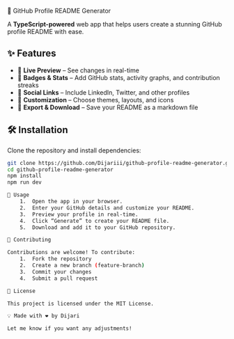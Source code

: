 🚀 GitHub Profile README Generator

A **TypeScript-powered** web app that helps users create a stunning GitHub profile README with ease.  

## ✨ Features

- 📝 **Live Preview** – See changes in real-time  
- 📛 **Badges & Stats** – Add GitHub stats, activity graphs, and contribution streaks  
- 🔗 **Social Links** – Include LinkedIn, Twitter, and other profiles  
- 🎨 **Customization** – Choose themes, layouts, and icons  
- 📂 **Export & Download** – Save your README as a markdown file  

## 🛠 Installation

Clone the repository and install dependencies:

```sh
git clone https://github.com/Dijariii/github-profile-readme-generator.git
cd github-profile-readme-generator
npm install
npm run dev

🚀 Usage
	1.	Open the app in your browser.
	2.	Enter your GitHub details and customize your README.
	3.	Preview your profile in real-time.
	4.	Click “Generate” to create your README file.
	5.	Download and add it to your GitHub repository.

📌 Contributing

Contributions are welcome! To contribute:
	1.	Fork the repository
	2.	Create a new branch (feature-branch)
	3.	Commit your changes
	4.	Submit a pull request

📜 License

This project is licensed under the MIT License.

💡 Made with ❤️ by Dijari

Let me know if you want any adjustments!
